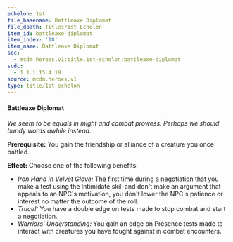 ```yaml
---
echelon: 1st
file_basename: Battleaxe Diplomat
file_dpath: Titles/1st Echelon
item_id: battleaxe-diplomat
item_index: '18'
item_name: Battleaxe Diplomat
scc:
  - mcdm.heroes.v1:title.1st-echelon:battleaxe-diplomat
scdc:
  - 1.1.1:15.4:18
source: mcdm.heroes.v1
type: title/1st-echelon
---
```


#### Battleaxe Diplomat

*We seem to be equals in might and combat prowess. Perhaps we should bandy words awhile instead.*

**Prerequisite:** You gain the friendship or alliance of a creature you once battled.

**Effect:** Choose one of the following benefits:

- *Iron Hand in Velvet Glove:* The first time during a negotiation that you make a test using the Intimidate skill and don't make an argument that appeals to an NPC's motivation, you don't lower the NPC's patience or interest no matter the outcome of the roll.
- *Truce!:* You have a double edge on tests made to stop combat and start a negotiation.
- *Warriors' Understanding:* You gain an edge on Presence tests made to interact with creatures you have fought against in combat encounters.
